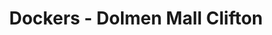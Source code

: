 ---
title: "Dockers - Dolmen Mall Clifton"
url: /karachi/dockers-dolmen-mall-clifton/
shop: Kleidung
---